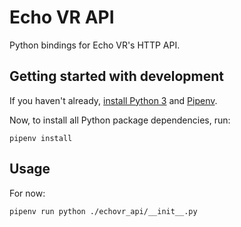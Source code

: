 # Echo VR API

Python bindings for Echo VR's HTTP API.

## Getting started with development

If you haven't already, [install Python 3](https://www.python.org/downloads/) and [Pipenv](https://pipenv.readthedocs.io/en/latest/install/).

Now, to install all Python package dependencies, run:

```
pipenv install
```

## Usage

For now:

```
pipenv run python ./echovr_api/__init__.py
```
